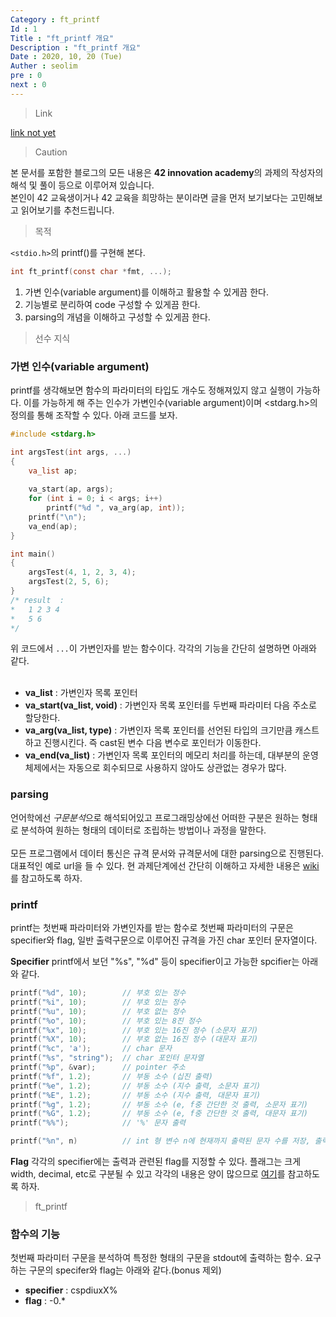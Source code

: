 ```yaml
---
Category : ft_printf
Id : 1
Title : "ft_printf 개요"
Description : "ft_printf 개요"
Date : 2020, 10, 20 (Tue)
Auther : seolim
pre : 0
next : 0
---
```

> Link

[link not yet]()

> Caution

본 문서를 포함한 블로그의 모든 내용은 <b>42 innovation academy</b>의 과제의 작성자의 해석 및 풀이 등으로 이루어져 있습니다.</br>본인이 42 교육생이거나 42 교육을 희망하는 분이라면 글을 먼저 보기보다는 고민해보고 읽어보기를 추천드립니다.


> 목적

`<stdio.h>`의 printf()를 구현해 본다.

```c
int ft_printf(const char *fmt, ...);
```

1. 가변 인수(variable argument)를 이해하고 활용할 수 있게끔 한다.
2. 기능별로 분리하여 code 구성할 수 있게끔 한다.
3. parsing의 개념을 이해하고 구성할 수 있게끔 한다.

> 선수 지식

### 가변 인수(variable argument)

printf를 생각해보면 함수의 파라미터의 타입도 개수도 정해져있지 않고 실행이 가능하다. 이를 가능하게 해 주는 인수가 가변인수(variable argument)이며 <stdarg.h>의 정의를 통해 조작할 수 있다. 아래 코드를 보자.

```c
#include <stdarg.h>

int argsTest(int args, ...)
{
    va_list ap;
    
    va_start(ap, args);
    for (int i = 0; i < args; i++)
        printf("%d ", va_arg(ap, int));
    printf("\n");
    va_end(ap);
}

int main()
{
    argsTest(4, 1, 2, 3, 4);
    argsTest(2, 5, 6);
}
/* result  :
*   1 2 3 4
*   5 6
*/
```

위 코드에서 `...`이 가변인자를 받는 함수이다. 각각의 기능을 간단히 설명하면 아래와 같다.</br></br>
 - **va_list** : 가변인자 목록 포인터
 - **va_start(va_list, void)** : 가변인자 목록 포인터를 두번째 파라미터 다음 주소로 할당한다.
 - **va_arg(va_list, type)** : 가변인자 목록 포인터를 선언된 타입의 크기만큼 캐스트하고 진행시킨다. 즉 cast된 변수 다음 변수로 포인터가 이동한다.
 - **va_end(va_list)** : 가변인자 목록 포인터의 메모리 처리를 하는데, 대부분의 운영체제에서는 자동으로 회수되므로 사용하지 않아도 상관없는 경우가 많다.


### parsing

언어학에선 *구문분석*으로 해석되어있고 프로그래밍상에선 어떠한 구분은 원하는 형태로 분석하여 원하는 형태의 데이터로 조립하는 방법이나 과정을 말한다.</br></br>모든 프로그램에서 데이터 통신은 규격 문서와 규격문서에 대한 parsing으로 진행된다. 대표적인 예로 url을 들 수 있다. 현 과제단계에선 간단히 이해하고 자세한 내용은 [wiki](https://en.wikipedia.org/wiki/Parsing)를 참고하도록 하자.

### printf

printf는 첫번째 파라미터와 가변인자를 받는 함수로 첫번째 파라미터의 구문은 specifier와 flag, 일반 출력구문으로 이루어진 규격을 가진 char 포인터 문자열이다.

**Specifier**
printf에서 보던 "%s", "%d" 등이 specifier이고 가능한 spcifier는 아래와 같다.
```c
printf("%d", 10);        // 부호 있는 정수
printf("%i", 10);        // 부호 있는 정수
printf("%u", 10);        // 부호 없는 정수
printf("%o", 10);        // 부호 있는 8진 정수
printf("%x", 10);        // 부호 있는 16진 정수 (소문자 표기)
printf("%X", 10);        // 부호 없는 16진 정수 (대문자 표기)
printf("%c", 'a');       // char 문자
printf("%s", "string");  // char 포인터 문자열
printf("%p", &var);      // pointer 주소
printf("%f", 1.2);       // 부동 소수 (십진 출력)
printf("%e", 1.2);       // 부동 소수 (지수 출력, 소문자 표기)
printf("%E", 1.2);       // 부동 소수 (지수 출력, 대문자 표기)
printf("%g", 1.2);       // 부동 소수 (e, f중 간단한 것 출력, 소문자 표기)
printf("%G", 1.2);       // 부동 소수 (e, f중 간단한 것 출력, 대문자 표기)
printf("%%");            // '%' 문자 출력

printf("%n", n)          // int 형 변수 n에 현재까지 출력된 문자 수를 저장, 출력 없음
```

**Flag**
각각의 specifier에는 출력과 관련된 flag를 지정할 수 있다. 플래그는 크게 width, decimal, etc로 구분될 수 있고 각각의 내용은 양이 많으므로 [여기](https://modoocode.com/35)를 참고하도록 하자.

> ft_printf

### 함수의 기능

첫번째 파라미터 구문을 분석하여 특정한 형태의 구문을 stdout에 출력하는 함수. 요구하는 구문의 specifer와 flag는 아래와 같다.(bonus 제외)

 - **specifier** : cspdiuxX%
 - **flag** : -0.*


